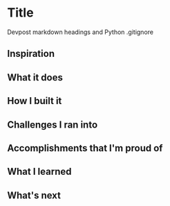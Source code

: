Title
===
Devpost markdown headings and Python .gitignore

## Inspiration

## What it does

## How I built it

## Challenges I ran into

## Accomplishments that I'm proud of

## What I learned

## What's next
